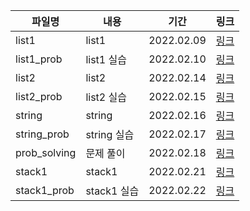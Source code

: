 | 파일명       | 내용        | 기간       | 링크                               |
| ------------ | ----------- | ---------- | ---------------------------------- |
| list1        | list1       | 2022.02.09 | [링크](./list1_22-02-09.md)        |
| list1_prob   | list1 실습  | 2022.02.10 | [링크](./list1_prob_22-02-10.md)   |
| list2        | list2       | 2022.02.14 | [링크](./list2_22-02-14.md)        |
| list2_prob   | list2 실습  | 2022.02.15 | [링크](./list2_prob_22-02-15.md)   |
| string       | string      | 2022.02.16 | [링크](./string_22-02-16.md)       |
| string_prob  | string 실습 | 2022.02.17 | [링크](./string_prob_22-02-17.md)  |
| prob_solving | 문제 풀이   | 2022.02.18 | [링크](./prob_solving_22-02-18.md) |
| stack1       | stack1      | 2022.02.21 | [링크](./stack1_22-02-21.md)       |
| stack1_prob  | stack1 실습 | 2022.02.22 | [링크](./stack1_prob_22-02-22.md)  |

